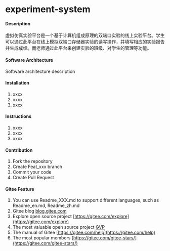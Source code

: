 # experiment-system

#### Description
虚拟仿真实验平台是⼀个基于计算机组成原理的双端⼝实验的线上实验平台。学⽣可以通过此平台在线上模拟双端⼝存储器实验的读写操作，并填写相应的实验报告并⽣成成绩。⽽⽼师通过此平台来创建实验的班级、对学⽣的管理等功能。

#### Software Architecture
Software architecture description

#### Installation

1.  xxxx
2.  xxxx
3.  xxxx

#### Instructions

1.  xxxx
2.  xxxx
3.  xxxx

#### Contribution

1.  Fork the repository
2.  Create Feat_xxx branch
3.  Commit your code
4.  Create Pull Request


#### Gitee Feature

1.  You can use Readme\_XXX.md to support different languages, such as Readme\_en.md, Readme\_zh.md
2.  Gitee blog [blog.gitee.com](https://blog.gitee.com)
3.  Explore open source project [https://gitee.com/explore](https://gitee.com/explore)
4.  The most valuable open source project [GVP](https://gitee.com/gvp)
5.  The manual of Gitee [https://gitee.com/help](https://gitee.com/help)
6.  The most popular members  [https://gitee.com/gitee-stars/](https://gitee.com/gitee-stars/)
